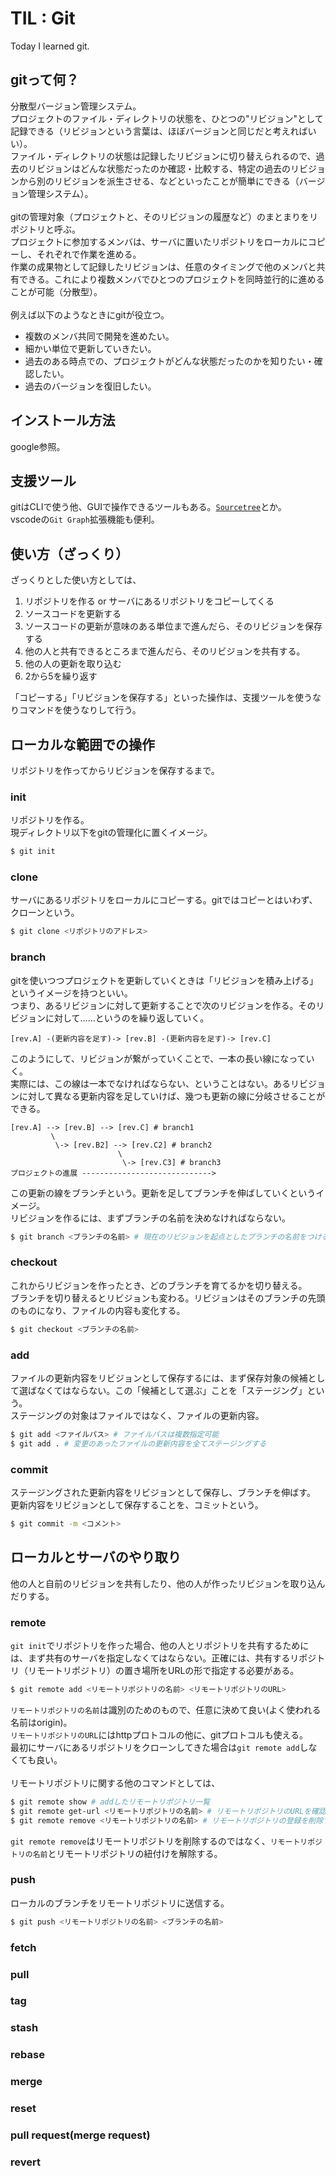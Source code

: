 # TIL : Git
Today I learned git.


## gitって何？
分散型バージョン管理システム。\
プロジェクトのファイル・ディレクトリの状態を、ひとつの"リビジョン"として記録できる（リビジョンという言葉は、ほぼバージョンと同じだと考えればいい）。\
ファイル・ディレクトリの状態は記録したリビジョンに切り替えられるので、過去のリビジョンはどんな状態だったのか確認・比較する、特定の過去のリビジョンから別のリビジョンを派生させる、などといったことが簡単にできる（バージョン管理システム）。\
\
gitの管理対象（プロジェクトと、そのリビジョンの履歴など）のまとまりをリポジトリと呼ぶ。\
プロジェクトに参加するメンバは、サーバに置いたリポジトリをローカルにコピーし、それぞれで作業を進める。\
作業の成果物として記録したリビジョンは、任意のタイミングで他のメンバと共有できる。これにより複数メンバでひとつのプロジェクトを同時並行的に進めることが可能（分散型）。\
\
例えば以下のようなときにgitが役立つ。
* 複数のメンバ共同で開発を進めたい。
* 細かい単位で更新していきたい。
* 過去のある時点での、プロジェクトがどんな状態だったのかを知りたい・確認したい。
* 過去のバージョンを復旧したい。


## インストール方法
google参照。


## 支援ツール
gitはCLIで使う他、GUIで操作できるツールもある。[`Sourcetree`](https://www.google.co.jp/)とか。\
vscodeの`Git Graph`拡張機能も便利。


## 使い方（ざっくり）
ざっくりとした使い方としては、
1. リポジトリを作る or サーバにあるリポジトリをコピーしてくる
2. ソースコードを更新する
3. ソースコードの更新が意味のある単位まで進んだら、そのリビジョンを保存する
4. 他の人と共有できるところまで進んだら、そのリビジョンを共有する。
5. 他の人の更新を取り込む
6. 2から5を繰り返す

「コピーする」「リビジョンを保存する」といった操作は、支援ツールを使うなりコマンドを使うなりして行う。


## ローカルな範囲での操作
リポジトリを作ってからリビジョンを保存するまで。

### init
リポジトリを作る。\
現ディレクトリ以下をgitの管理化に置くイメージ。
```sh
$ git init
```

### clone
サーバにあるリポジトリをローカルにコピーする。gitではコピーとはいわず、クローンという。
```sh
$ git clone <リポジトリのアドレス>
```

### branch
gitを使いつつプロジェクトを更新していくときは「リビジョンを積み上げる」というイメージを持つといい。\
つまり、あるリビジョンに対して更新することで次のリビジョンを作る。そのリビジョンに対して……というのを繰り返していく。
```
[rev.A] -(更新内容を足す)-> [rev.B] -(更新内容を足す)-> [rev.C]
```
このようにして、リビジョンが繋がっていくことで、一本の長い線になっていく。\
実際には、この線は一本でなければならない、ということはない。あるリビジョンに対して異なる更新内容を足していけば、幾つも更新の線に分岐させることができる。
```
[rev.A] --> [rev.B] --> [rev.C] # branch1
         \
          \-> [rev.B2] --> [rev.C2] # branch2
                        \
                         \-> [rev.C3] # branch3
プロジェクトの進展 ----------------------------->
```
この更新の線をブランチという。更新を足してブランチを伸ばしていくというイメージ。\
リビジョンを作るには、まずブランチの名前を決めなければならない。
```sh
$ git branch <ブランチの名前> # 現在のリビジョンを起点としたブランチの名前をつける
```

### checkout
これからリビジョンを作ったとき、どのブランチを育てるかを切り替える。\
ブランチを切り替えるとリビジョンも変わる。リビジョンはそのブランチの先頭のものになり、ファイルの内容も変化する。
```sh
$ git checkout <ブランチの名前>
```

### add
ファイルの更新内容をリビジョンとして保存するには、まず保存対象の候補として選ばなくてはならない。この「候補として選ぶ」ことを「ステージング」という。\
ステージングの対象はファイルではなく、ファイルの更新内容。
```sh
$ git add <ファイルパス> # ファイルパスは複数指定可能
$ git add . # 変更のあったファイルの更新内容を全てステージングする
```

### commit
ステージングされた更新内容をリビジョンとして保存し、ブランチを伸ばす。\
更新内容をリビジョンとして保存することを、コミットという。
```sh
$ git commit -m <コメント>
```

## ローカルとサーバのやり取り
他の人と自前のリビジョンを共有したり、他の人が作ったリビジョンを取り込んだりする。

### remote
`git init`でリポジトリを作った場合、他の人とリポジトリを共有するためには、まず共有のサーバを指定しなくてはならない。正確には、共有するリポジトリ（リモートリポジトリ）の置き場所をURLの形で指定する必要がある。
```sh
$ git remote add <リモートリポジトリの名前> <リモートリポジトリのURL>
```
`リモートリポジトリの名前`は識別のためのもので、任意に決めて良い(よく使われる名前はorigin)。\
`リモートリポジトリのURL`にはhttpプロトコルの他に、gitプロトコルも使える。\
最初にサーバにあるリポジトリをクローンしてきた場合は`git remote add`しなくても良い。\
\
リモートリポジトリに関する他のコマンドとしては、
```sh
$ git remote show # addしたリモートリポジトリ一覧
$ git remote get-url <リモートリポジトリの名前> # リモートリポジトリのURLを確認する
$ git remote remove <リモートリポジトリの名前> # リモートリポジトリの登録を削除する
```
`git remote remove`はリモートリポジトリを削除するのではなく、`リモートリポジトリの名前`とリモートリポジトリの紐付けを解除する。

### push
ローカルのブランチをリモートリポジトリに送信する。
```sh
$ git push <リモートリポジトリの名前> <ブランチの名前>
```


### fetch
### pull
### tag
### stash
### rebase
### merge
### reset
### pull request(merge request)
### revert
